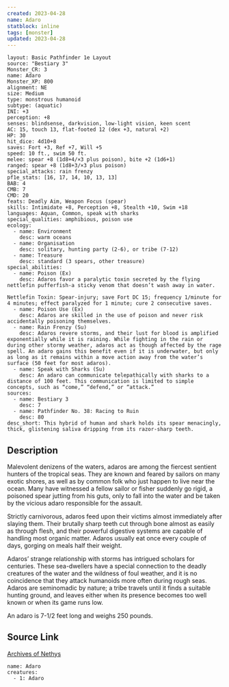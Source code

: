 ```yaml
---
created: 2023-04-28
name: Adaro
statblock: inline
tags: [monster]
updated: 2023-04-28
---
```

```statblock
layout: Basic Pathfinder 1e Layout
source: "Bestiary 3"
Monster_CR: 3
name: Adaro
Monster_XP: 800
alignment: NE
size: Medium
type: monstrous humanoid
subtype: (aquatic)
INI: +3
perception: +8
senses: blindsense, darkvision, low-light vision, keen scent
AC: 15, touch 13, flat-footed 12 (dex +3, natural +2)
HP: 30
hit_dice: 4d10+8
saves: Fort +3, Ref +7, Will +5
speed: 10 ft., swim 50 ft.
melee: spear +8 (1d8+4/×3 plus poison), bite +2 (1d6+1)
ranged: spear +8 (1d8+3/×3 plus poison)
special_attacks: rain frenzy
pf1e_stats: [16, 17, 14, 10, 13, 13]
BAB: 4
CMB: 7
CMD: 20
feats: Deadly Aim, Weapon Focus (spear)
skills: Intimidate +8, Perception +8, Stealth +10, Swim +18
languages: Aquan, Common, speak with sharks
special_qualities: amphibious, poison use
ecology:
  - name: Environment
    desc: warm oceans
  - name: Organisation
    desc: solitary, hunting party (2-6), or tribe (7-12)
  - name: Treasure
    desc: standard (3 spears, other treasure)
special_abilities:
  - name: Poison (Ex)
    desc: Adaros favor a paralytic toxin secreted by the flying nettlefin pufferfish-a sticky venom that doesn’t wash away in water.

Nettlefin Toxin: Spear-injury; save Fort DC 15; frequency 1/minute for 4 minutes; effect paralyzed for 1 minute; cure 2 consecutive saves.
  - name: Poison Use (Ex)
    desc: Adaros are skilled in the use of poison and never risk accidentally poisoning themselves.
  - name: Rain Frenzy (Su)
    desc: Adaros revere storms, and their lust for blood is amplified exponentially while it is raining. While fighting in the rain or during other stormy weather, adaros act as though affected by the rage spell. An adaro gains this benefit even if it is underwater, but only as long as it remains within a move action away from the water’s surface (50 feet for most adaros).
  - name: Speak with Sharks (Su)
    desc: An adaro can communicate telepathically with sharks to a distance of 100 feet. This communication is limited to simple concepts, such as “come,” “defend,” or “attack.”
sources:
  - name: Bestiary 3
    desc: 7
  - name: Pathfinder No. 38: Racing to Ruin
    desc: 80
desc_short: This hybrid of human and shark holds its spear menacingly, thick, glistening saliva dripping from its razor-sharp teeth.
```
## Description
Malevolent denizens of the waters, adaros are among the fiercest sentient hunters of the tropical seas. They are known and feared by sailors on many exotic shores, as well as by common folk who just happen to live near the ocean. Many have witnessed a fellow sailor or fisher suddenly go rigid, a poisoned spear jutting from his guts, only to fall into the water and be taken by the vicious adaro responsible for the assault.

Strictly carnivorous, adaros feed upon their victims almost immediately after slaying them. Their brutally sharp teeth cut through bone almost as easily as through flesh, and their powerful digestive systems are capable of handling most organic matter. Adaros usually eat once every couple of days, gorging on meals half their weight.

Adaros’ strange relationship with storms has intrigued scholars for centuries. These sea-dwellers have a special connection to the deadly creatures of the water and the wildness of foul weather, and it is no coincidence that they attack humanoids more often during rough seas. Adaros are seminomadic by nature; a tribe travels until it finds a suitable hunting ground, and leaves either when its presence becomes too well known or when its game runs low.

An adaro is 7-1/2 feet long and weighs 250 pounds.
## Source Link
[Archives of Nethys](https://aonprd.com/MonsterDisplay.aspx?ItemName=Adaro)
```encounter-table
name: Adaro
creatures:
  - 1: Adaro
```

